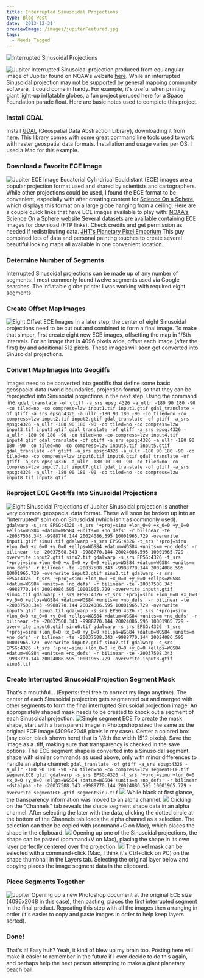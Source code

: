 ```yaml
---
title: Interrupted Sinusoidal Projections
type: Blog Post
date: '2013-12-31'
previewImage: /images/jupiterFeatured.jpg
tags:
  - Needs Tagged
---
```

![Interrupted Sinusoidal Projections](/images/inturruptedSinusoidal.jpg)

![Jupiter](/images/inturruptedSinusoidal.jpg) Interrupted Sinusoidal projection produced from equiangular image of Jupiter found on NOAA's website [here](ftp://public.sos.noaa.gov/astronomy/jupiter/still/4096.jpg). While an interrupted Sinusoidal projection may not be supported by general mapping community software, it could come in handy. For example, it's useful when printing giant light-up inflatable globes, a fun project perused here for a Space Foundation parade float. Here are basic notes used to complete this project.

### Install GDAL

Install [GDAL](http://www.gdal.org/) (Geospatial Data Abstraction Library), downloading it from [here](http://trac.osgeo.org/gdal/wiki/DownloadingGdalBinaries). This library comes with some great command line tools used to work with raster geospatial data formats. Installation and usage varies per OS. I used a Mac for this example.

### Download a Favorite ECE Image

![Jupiter ECE Image](/images/jupiterECE.jpg) Equatorial Cylindrical Equidistant (ECE) images are a popular projection format used and shared by scientists and cartographers. While other projections could be used, I found the ECE format to be convenient, especially with after creating content for [Science On a Sphere](/blog/2012/12/18/science-on-the-sphere), which displays this format on a large globe hanging from a ceiling. Here are a couple quick links that have ECE images available to play with: [NOAA's Science On a Sphere website](http://sos.noaa.gov/Datasets/index.html) Several datasets are available containing ECE images for download (FTP links). Check credits and get permission as needed if redistributing data. [JHT's Planetary Pixel Emporium](http://planetpixelemporium.com/planets.html) This guy combined lots of data and personal painting touches to create several beautiful looking maps all available in one convenient location.

### Determine Number of Segments

Interrupted Sinusoidal projections can be made up of any number of segments. I most commonly found twelve segments used via Google searches. The inflatable globe printer I was working with required eight segments.

### Create Offset Map Images

![Eight Offset ECE Images](/images/jupiterECEOffsetEight.jpg) In a later step, the center of eight Sinusoidal projections need to be cut out and combined to form a final image. To make that simper, first create eight new ECE images, offsetting the map in 1/8th intervals. For an image that is 4096 pixels wide, offset each image (after the first) by and additional 512 pixels. These images will soon get converted into Sinusoidal projections.

### Convert Map Images Into Geogiffs

Images need to be converted into geotiffs that define some basic geospacial data (world boundaries, projection format) so that they can be reprojected into Sinusoidal projections in the next step. Using the command line: `gdal_translate -of gtiff -a_srs epsg:4326 -a_ullr -180 90 180 -90 -co tiled=no -co compress=lzw input1.tif input1.gtif gdal_translate -of gtiff -a_srs epsg:4326 -a_ullr -180 90 180 -90 -co tiled=no -co compress=lzw input2.tif input2.gtif gdal_translate -of gtiff -a_srs epsg:4326 -a_ullr -180 90 180 -90 -co tiled=no -co compress=lzw input3.tif input3.gtif gdal_translate -of gtiff -a_srs epsg:4326 -a_ullr -180 90 180 -90 -co tiled=no -co compress=lzw input4.tif input4.gtif gdal_translate -of gtiff -a_srs epsg:4326 -a_ullr -180 90 180 -90 -co tiled=no -co compress=lzw input5.tif input5.gtif gdal_translate -of gtiff -a_srs epsg:4326 -a_ullr -180 90 180 -90 -co tiled=no -co compress=lzw input6.tif input6.gtif gdal_translate -of gtiff -a_srs epsg:4326 -a_ullr -180 90 180 -90 -co tiled=no -co compress=lzw input7.tif input7.gtif gdal_translate -of gtiff -a_srs epsg:4326 -a_ullr -180 90 180 -90 -co tiled=no -co compress=lzw input8.tif input8.gtif`

### Reproject ECE Geotiffs Into Sinusoidal Projections

![Eight Sinusoidal Projections of Jupiter](/images/jupiter8Sinsusoidal.jpg) Sinusoidal projection is another very common geospacial data format. These will soon be broken up into an "interrupted" spin on on Sinusoidal (which isn't as commonly used). `gdalwarp -s_srs EPSG:4326 -t_srs '+proj=sinu +lon_0=0 +x_0=0 +y_0=0 +ellps=WGS84 +datum=WGS84 +units=m +no_defs' -r bilinear -te -20037508.343 -9988770.144 20024086.595 10001965.729 -overwrite input1.gtif sinu1.tif gdalwarp -s_srs EPSG:4326 -t_srs '+proj=sinu +lon_0=0 +x_0=0 +y_0=0 +ellps=WGS84 +datum=WGS84 +units=m +no_defs' -r bilinear -te -20037508.343 -9988770.144 20024086.595 10001965.729 -overwrite input2.gtif sinu2.tif gdalwarp -s_srs EPSG:4326 -t_srs '+proj=sinu +lon_0=0 +x_0=0 +y_0=0 +ellps=WGS84 +datum=WGS84 +units=m +no_defs' -r bilinear -te -20037508.343 -9988770.144 20024086.595 10001965.729 -overwrite input3.gtif sinu3.tif gdalwarp -s_srs EPSG:4326 -t_srs '+proj=sinu +lon_0=0 +x_0=0 +y_0=0 +ellps=WGS84 +datum=WGS84 +units=m +no_defs' -r bilinear -te -20037508.343 -9988770.144 20024086.595 10001965.729 -overwrite input4.gtif sinu4.tif gdalwarp -s_srs EPSG:4326 -t_srs '+proj=sinu +lon_0=0 +x_0=0 +y_0=0 +ellps=WGS84 +datum=WGS84 +units=m +no_defs' -r bilinear -te -20037508.343 -9988770.144 20024086.595 10001965.729 -overwrite input5.gtif sinu5.tif gdalwarp -s_srs EPSG:4326 -t_srs '+proj=sinu +lon_0=0 +x_0=0 +y_0=0 +ellps=WGS84 +datum=WGS84 +units=m +no_defs' -r bilinear -te -20037508.343 -9988770.144 20024086.595 10001965.729 -overwrite input6.gtif sinu6.tif gdalwarp -s_srs EPSG:4326 -t_srs '+proj=sinu +lon_0=0 +x_0=0 +y_0=0 +ellps=WGS84 +datum=WGS84 +units=m +no_defs' -r bilinear -te -20037508.343 -9988770.144 20024086.595 10001965.729 -overwrite input7.gtif sinu7.tif gdalwarp -s_srs EPSG:4326 -t_srs '+proj=sinu +lon_0=0 +x_0=0 +y_0=0 +ellps=WGS84 +datum=WGS84 +units=m +no_defs' -r bilinear -te -20037508.343 -9988770.144 20024086.595 10001965.729 -overwrite input8.gtif sinu8.tif`

### Create Interrupted Sinusoidal Projection Segment Mask

That's a mouthful... (Experts: feel free to correct my lingo anytime). The center of each Sinusoidal projection gets segmented out and merged with other segments to form the final interrupted Sinusoidal projection image. An appropriately shaped mask needs to be created to knock out a segment of each Sinusoidal projection. ![Single segment ECE](/images/singleECESegment_0.jpg) To create the mask shape, start with a transparent image in Photopshop sized the same as the original ECE image (4096x2048 pixels in my case). Center a colored box (any color, black shown here) that is 1/8th the width (512 pixels). Save the image as a .tiff, making sure that transparency is checked in the save options. The ECE segment shape is converted into a Sinusoidal segment shape with similar commands as used above, only with minor differences to handle an alpha channel: `gdal_translate -of gtiff -a_srs epsg:4326 -a_ullr -180 90 180 -90 -co tiled=no -co compress=lzw segmentECE.tif segmentECE.gtif gdalwarp -s_srs EPSG:4326 -t_srs '+proj=sinu +lon_0=0 +x_0=0 +y_0=0 +ellps=WGS84 +datum=WGS84 +units=m +no_defs' -r bilinear -dstalpha -te -20037508.343 -9988770.144 20024086.595 10001965.729 -overwrite segmentECE.gtif segmentSinu.tif` ![](/images/black.jpg) While black at first glance, the transparency information was moved to an alpha channel. ![](/images/segmentSinu.jpg) Clicking on the "Channels" tab reveals the shape segment shape data in an alpha channel. After selecting the later with the data, clicking the dotted circle at the bottom of the Channels tab loads the alpha channel as a selection. The selection can then be copied with (command+C on Mac), which places the shape in the clipboard. ![](/images/sinusoidalSelect1.jpg) Opening up one of the Sinusoidal projections, the shape can be pasted (command+V on Mac), placing the shape in its own layer perfectly centered over the projection. ![](/images/sinusoidalSelect2.jpg) The pixel mask can be selected with a command+click (Mac, I think it's Ctrl+click on PC) on the shape thumbnail in the Layers tab. Selecting the original layer below and copying places the image segment data in the clipboard.

### Piece Segments Together

![Jupiter](/images/inturruptedSinusoidal.jpg) Opening up a new Photoshop document at the original ECE size (4096x2048 in this case), then pasting, places the first interrupted segment in the final product. Repeating this step with all the images then arranging in order (it's easier to copy and paste images in order to help keep layers sorted).

### Done!

That's it! Easy huh? Yeah, it kind of blew up my brain too. Posting here will make it easier to remember in the future if I ever decide to do this again, and perhaps help the next person attempting to make a giant planetary beach ball.
